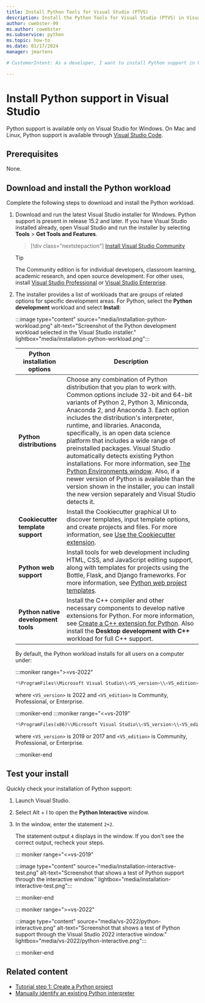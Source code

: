 ```yaml
---
title: Install Python Tools for Visual Studio (PTVS)
description: Install the Python Tools for Visual Studio (PTVS) in Visual Studio on Windows and check your installation in the Python Interactive window.
author: cwebster-99
ms.author: cowebster
ms.subservice: python
ms.topic: how-to
ms.date: 01/17/2024
manager: jmartens

# CustomerIntent: As a developer, I want to install Python support in Visual Studio so that I can access Python features in the product.

---
```


# Install Python support in Visual Studio

Python support is available only on Visual Studio for Windows. On Mac and Linux, Python support is available through [Visual Studio Code](https://code.visualstudio.com/docs/python/python-tutorial).

## Prerequisites 

None.

## Download and install the Python workload

Complete the following steps to download and install the Python workload.

1. Download and run the latest Visual Studio installer for Windows. Python support is present in release 15.2 and later. If you have Visual Studio installed already, open Visual Studio and run the installer by selecting **Tools** > **Get Tools and Features**.

   > [!div class="nextstepaction"]
   > [Install Visual Studio Community](https://visualstudio.microsoft.com/thank-you-downloading-visual-studio/?sku=Community&rel=15&rid=34347&utm_source=docs&utm_medium=clickbutton&utm_campaign=python_gettingstarted)

   > [!Tip]
   > The Community edition is for individual developers, classroom learning, academic research, and open source development. For other uses, install [Visual Studio Professional](https://visualstudio.microsoft.com/thank-you-downloading-visual-studio/?sku=Professional&rel=15&rid=34347&utm_source=docs&utm_medium=clickbutton&utm_campaign=python_gettingstarted) or [Visual Studio Enterprise](https://visualstudio.microsoft.com/thank-you-downloading-visual-studio/?sku=Enterprise&rel=15&rid=34347&utm_source=docs&utm_medium=clickbutton&utm_campaign=python_gettingstarted).

1. The installer provides a list of workloads that are groups of related options for specific development areas. For Python, select the **Python development** workload and select **Install**:

   :::image type="content" source="media/installation-python-workload.png" alt-text="Screenshot of the Python development workload selected in the Visual Studio installer." lightbox="media/installation-python-workload.png":::

   | Python installation options| Description |
   | --- | --- |
   | **Python distributions** | Choose any combination of Python distribution that you plan to work with. Common options include 32-bit and 64-bit variants of Python 2, Python 3, Miniconda, Anaconda 2, and Anaconda 3. Each option includes the distribution's interpreter, runtime, and libraries. Anaconda, specifically, is an open data science platform that includes a wide range of preinstalled packages. Visual Studio automatically detects existing Python installations. For more information, see [The Python Environments window](managing-python-environments-in-visual-studio.md#the-python-environments-window). Also, if a newer version of Python is available than the version shown in the installer, you can install the new version separately and Visual Studio detects it. |
   | **Cookiecutter template support** | Install the Cookiecutter graphical UI to discover templates, input template options, and create projects and files. For more information, see [Use the Cookiecutter extension](using-python-cookiecutter-templates.md). |
   | **Python web support** | Install tools for web development including HTML, CSS, and JavaScript editing support, along with templates for projects using the Bottle, Flask, and Django frameworks. For more information, see [Python web project templates](python-web-application-project-templates.md). |
   | **Python native development tools** | Install the C++ compiler and other necessary components to develop native extensions for Python. For more information, see [Create a C++ extension for Python](working-with-c-cpp-python-in-visual-studio.md). Also install the **Desktop development with C++** workload for full C++ support. |

   By default, the Python workload installs for all users on a computer under: 

   :::moniker range=">=vs-2022"

   ```python
   *%ProgramFiles%\Microsoft Visual Studio\\<VS_version>\\<VS_edition>Common7\IDE\Extensions\Microsoft\Python*
   ```

   where `<VS_version>` is 2022 and `<VS_edition>` is Community, Professional, or Enterprise.

   :::moniker-end
   :::moniker range="<=vs-2019"

   ```python
   *%ProgramFiles(x86)%\Microsoft Visual Studio\\<VS_version>\\<VS_edition>Common7\IDE\Extensions\Microsoft\Python*
   ```

   where `<VS_version>` is 2019 or 2017 and `<VS_edition>` is Community, Professional, or Enterprise.

   :::moniker-end

## Test your install

Quickly check your installation of Python support:

1. Launch Visual Studio.

1. Select Alt + I to open the **Python Interactive** window.

1. In the window, enter the statement `2+2`.

   The statement output `4` displays in the window. If you don't see the correct output, recheck your steps.

   ::: moniker range="<=vs-2019"

   :::image type="content" source="media/installation-interactive-test.png" alt-text="Screenshot that shows a test of Python support through the interactive window." lightbox="media/installation-interactive-test.png":::
   
   ::: moniker-end

   ::: moniker range=">=vs-2022"

   :::image type="content" source="media/vs-2022/python-interactive.png" alt-text="Screenshot that shows a test of Python support through the Visual Studio 2022 interactive window." lightbox="media/vs-2022/python-interactive.png":::

   ::: moniker-end

## Related content

- [Tutorial step 1: Create a Python project](tutorial-working-with-python-in-visual-studio-step-01-create-project.md)
- [Manually identify an existing Python interpreter](managing-python-environments-in-visual-studio.md#manually-identify-an-existing-environment)
